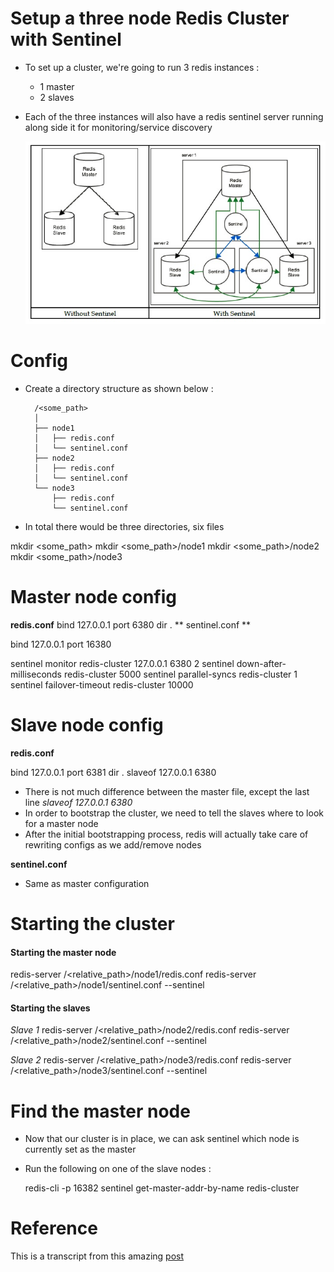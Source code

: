 
# **Setup a three node Redis Cluster with Sentinel**

* To set up a cluster, we're going to run 3 redis instances :
  - 1 master
  - 2 slaves

* Each of the three instances will also have a redis sentinel server 
  running along side it for monitoring/service discovery
  
  ![Master Slave vs Sentinel](Master_Slave_vs_Sentinel.jpg)

# **Config**

* Create a directory structure as shown below :
  
    	/<some_path>
        │ 
    	├── node1
    	│   ├── redis.conf
    	│   └── sentinel.conf
    	├── node2
    	│   ├── redis.conf
    	│   └── sentinel.conf
    	└── node3
    	    ├── redis.conf
    	    └── sentinel.conf

* In total there would be three directories, six files

mkdir <some_path>
mkdir <some_path>/node1
mkdir <some_path>/node2
mkdir <some_path>/node3
 
# Master node config

**redis.conf**
bind 127.0.0.1
port 6380
dir .
** sentinel.conf **

bind 127.0.0.1
port 16380

sentinel monitor redis-cluster 127.0.0.1 6380 2
sentinel down-after-milliseconds redis-cluster 5000
sentinel parallel-syncs redis-cluster 1
sentinel failover-timeout redis-cluster 10000

# Slave node config

**redis.conf**

bind 127.0.0.1
port 6381
dir .
slaveof 127.0.0.1 6380

* There is not much difference between the master file, except the
  last line *slaveof 127.0.0.1 6380*
* In order to bootstrap the cluster, we need to tell the slaves where to look
  for a master node
* After the initial bootstrapping process, redis will actually take care of
  rewriting configs as we add/remove nodes

**sentinel.conf**

* Same as master configuration

# Starting the cluster

#### Starting the master node

redis-server /<relative_path>/node1/redis.conf
redis-server /<relative_path>/node1/sentinel.conf --sentinel

#### Starting the slaves

*Slave 1*
redis-server /<relative_path>/node2/redis.conf
redis-server /<relative_path>/node2/sentinel.conf --sentinel

*Slave 2*
redis-server /<relative_path>/node3/redis.conf
redis-server /<relative_path>/node3/sentinel.conf --sentinel


#  Find the master node

* Now that our cluster is in place, we can ask sentinel which node is currently set as the master
* Run the following on one of the slave nodes :

  redis-cli -p 16382 sentinel get-master-addr-by-name redis-cluster


Reference
==========
This is a transcript from this amazing [post](https://seanmcgary.com/posts/how-to-build-a-fault-tolerant-redis-cluster-with-sentinel)

